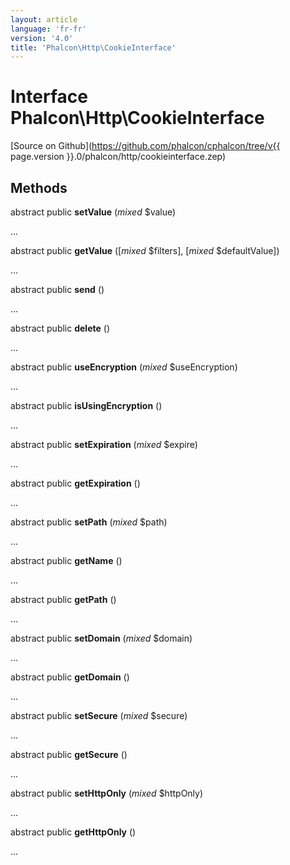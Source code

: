```yaml
---
layout: article
language: 'fr-fr'
version: '4.0'
title: 'Phalcon\Http\CookieInterface'
---
```

# Interface **Phalcon\Http\CookieInterface**

[Source on Github](https://github.com/phalcon/cphalcon/tree/v{{ page.version }}.0/phalcon/http/cookieinterface.zep)

## Methods

abstract public **setValue** (*mixed* $value)

...

abstract public **getValue** ([*mixed* $filters], [*mixed* $defaultValue])

...

abstract public **send** ()

...

abstract public **delete** ()

...

abstract public **useEncryption** (*mixed* $useEncryption)

...

abstract public **isUsingEncryption** ()

...

abstract public **setExpiration** (*mixed* $expire)

...

abstract public **getExpiration** ()

...

abstract public **setPath** (*mixed* $path)

...

abstract public **getName** ()

...

abstract public **getPath** ()

...

abstract public **setDomain** (*mixed* $domain)

...

abstract public **getDomain** ()

...

abstract public **setSecure** (*mixed* $secure)

...

abstract public **getSecure** ()

...

abstract public **setHttpOnly** (*mixed* $httpOnly)

...

abstract public **getHttpOnly** ()

...